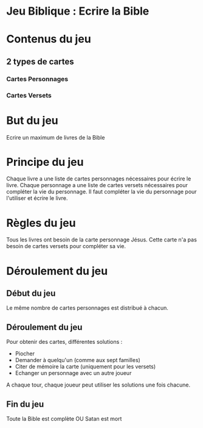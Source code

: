 # Jeu Biblique : Ecrire la Bible

# Contenus du jeu

## 2 types de cartes

### Cartes Personnages

### Cartes Versets

# But du jeu

Ecrire un maximum de livres de la Bible

# Principe du jeu

Chaque livre a une liste de cartes personnages nécessaires pour écrire le livre.
Chaque personnage a une liste de cartes versets nécessaires pour compléter la vie du personnage. 
Il faut compléter la vie du personnage pour l'utiliser et écrire le livre.

# Règles du jeu

Tous les livres ont besoin de la carte personnage Jésus. Cette carte n'a pas besoin de cartes versets pour compléter sa vie.

# Déroulement du jeu

## Début du jeu

Le même nombre de cartes personnages est distribué à chacun.

## Déroulement du jeu

Pour obtenir des cartes, différentes solutions :

* Piocher
* Demander à quelqu'un (comme aux sept familles)
* Citer de mémoire la carte (uniquement pour les versets)
* Echanger un personnage avec un autre joueur

A chaque tour, chaque joueur peut utiliser les solutions une fois chacune.

## Fin du jeu

Toute la Bible est complète OU Satan est mort
